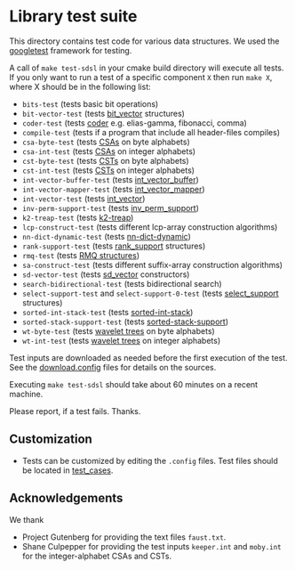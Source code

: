 # Library test suite

This directory contains test code for various data structures.
We used the [googletest][GTEST] framework for testing.

A call of `make test-sdsl` in your cmake build directory will execute all tests.
If you only want to run a test of a specific component `X` then run
`make X`,  where X should be in the following list:

  * `bits-test` (tests basic bit operations)
  * `bit-vector-test` (tests [bit_vector](../include/sdsl/bit_vectors.hpp) structures)
  * `coder-test` (tests [coder](../include/sdsl/coder.hpp) e.g. elias-gamma, fibonacci, comma)
  * `compile-test` (tests if a program that include all header-files compiles)
  * `csa-byte-test` (tests [CSAs](../include/sdsl/suffix_arrays.hpp) on byte alphabets)
  * `csa-int-test` (tests [CSAs](../include/sdsl/suffix_arrays.hpp) on integer alphabets)
  * `cst-byte-test` (tests [CSTs](../include/sdsl/suffix_trees.hpp) on byte alphabets)
  * `cst-int-test` (tests [CSTs](../include/sdsl/suffix_trees.hpp) on integer alphabets)
  * `int-vector-buffer-test` (tests [int_vector_buffer](../include/sdsl/int_vector_buffer.hpp))
  * `int-vector-mapper-test` (tests [int_vector_mapper](../include/sdsl/int_vector_mapper.hpp))
  * `int-vector-test` (tests [int_vector](../include/sdsl/int_vector.hpp))
  * `inv-perm-support-test` (tests [inv_perm_support](../include/sdsl/inv_perm_support.hpp))
  * `k2-treap-test` (tests [k2-treap](../include/sdsl/k2_treap.hpp))
  * `lcp-construct-test` (tests different lcp-array construction algorithms)
  * `nn-dict-dynamic-test` (tests [nn-dict-dynamic](../include/sdsl/nn_dict_dynamic.hpp))
  * `rank-support-test` (tests  [rank_support](../include/sdsl/rank_support.hpp) structures)
  * `rmq-test` (tests [RMQ structures](../include/sdsl/rmq_support.hpp))
  * `sa-construct-test` (tests different suffix-array construction algorithms)
  * `sd-vector-test` (tests [sd_vector](../include/sdsl/sd_vector.hpp) constructors)
  * `search-bidirectional-test` (tests bidirectional search)
  * `select-support-test` and `select-support-0-test`
     (tests [select_support](../include/sdsl/select_support.hpp) structures)
  * `sorted-int-stack-test` (tests [sorted-int-stack](../include/sdsl/sorted_int_stack.hpp))
  * `sorted-stack-support-test` (tests [sorted-stack-support](../include/sdsl/sorted_stack_support.hpp))
  * `wt-byte-test` (tests [wavelet trees](../include/sdsl/wavelet_trees.hpp) on byte alphabets)
  * `wt-int-test` (tests [wavelet trees](../include/sdsl/wavelet_trees.hpp) on integer alphabets)

Test inputs are downloaded as needed before the first execution of the test.
See the [download.config](./download.config) files for details on the sources.

Executing `make test-sdsl` should take about 60 minutes on a recent machine.

Please report, if a test fails. Thanks.

## Customization

  * Tests can be customized by editing the `.config` files.
    Test files should be located in [test_cases](./test_cases).


## Acknowledgements
  We thank
  * Project Gutenberg for providing the text files `faust.txt`.
  * Shane Culpepper for providing the test inputs
    `keeper.int` and `moby.int` for the integer-alphabet CSAs and CSTs.


[VG]: http://valgrind.org/ "Valgrind"
[PG]: http://www.gutenberg.org/ "Project Gutenberg"
[GTEST]: https://github.com/google/googletest "Google C++ Testing Framework"

